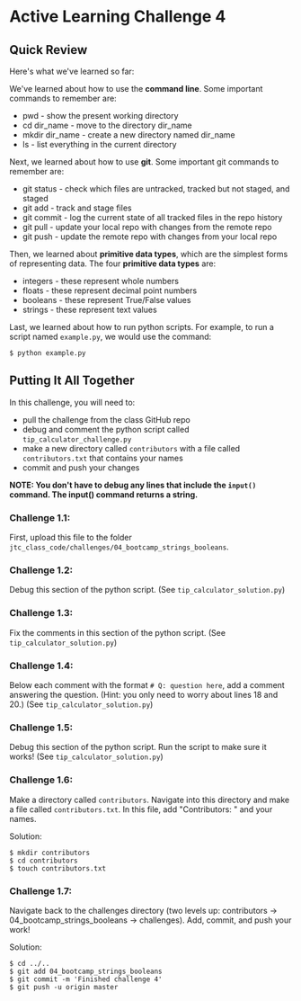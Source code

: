 # Active Learning Challenge 4

## Quick Review 

Here's what we've learned so far: 

We've learned about how to use the **command line**. Some important commands to remember are:
* pwd - show the present working directory
* cd dir_name - move to the directory dir_name
* mkdir dir_name - create a new directory named dir_name
* ls - list everything in the current directory

Next, we learned about how to use **git**. Some important git commands to remember are:
* git status - check which files are untracked, tracked but not staged, and staged
* git add - track and stage files
* git commit - log the current state of all tracked files in the repo history
* git pull - update your local repo with changes from the remote repo
* git push - update the remote repo with changes from your local repo

Then, we learned about **primitive data types**, which are the simplest forms of representing data. The four **primitive data types** are:
* integers - these represent whole numbers
* floats - these represent decimal point numbers
* booleans - these represent True/False values
* strings - these represent text values

Last, we learned about how to run python scripts. For example, to run a script named `example.py`, we would use the command:
```
$ python example.py
```

## Putting It All Together

In this challenge, you will need to: 
* pull the challenge from the class GitHub repo
* debug and comment the python script called `tip_calculator_challenge.py`
* make a new directory called `contributors` with a file called `contributors.txt` that contains your names
* commit and push your changes

**NOTE: You don't have to debug any lines that include the `input()` command. The input() command returns a string.**



### Challenge 1.1:
First, upload this file to the folder `jtc_class_code/challenges/04_bootcamp_strings_booleans`.

### Challenge 1.2:
Debug this section of the python script. (See `tip_calculator_solution.py`)

### Challenge 1.3:
Fix the comments in this section of the python script. (See `tip_calculator_solution.py`)

### Challenge 1.4:
Below each comment with the format `# Q: question here`, add a comment answering the question. (Hint: you only need to worry about lines 18 and 20.) (See `tip_calculator_solution.py`)

### Challenge 1.5:
Debug this section of the python script. Run the script to make sure it works! (See `tip_calculator_solution.py`)

### Challenge 1.6:
Make a directory called `contributors`. Navigate into this directory and make a file called `contributors.txt`. In this file, add "Contributors: " and your names.

Solution:
```
$ mkdir contributors
$ cd contributors
$ touch contributors.txt
```


### Challenge 1.7:
Navigate back to the challenges directory (two levels up: contributors -> 04_bootcamp_strings_booleans -> challenges). Add, commit, and push your work!


Solution:
```
$ cd ../..
$ git add 04_bootcamp_strings_booleans
$ git commit -m 'Finished challenge 4'
$ git push -u origin master
```


